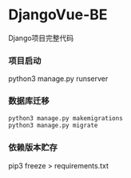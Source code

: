 # DjangoVue-BE
Django项目完整代码

### 项目启动

python3 manage.py runserver

### 数据库迁移

``` bash
python3 manage.py makemigrations
python3 manage.py migrate
```

### 依赖版本贮存

pip3 freeze > requirements.txt 
